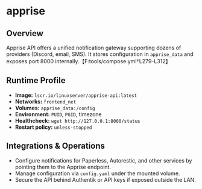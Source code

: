 # apprise

## Overview
Apprise API offers a unified notification gateway supporting dozens of providers (Discord, email, SMS). It stores configuration in `apprise_data` and exposes port 8000 internally.【F:tools/compose.yml†L279-L312】

## Runtime Profile
- **Image:** `lscr.io/linuxserver/apprise-api:latest`
- **Networks:** `frontend_net`
- **Volumes:** `apprise_data:/config`
- **Environment:** `PUID`, `PGID`, timezone
- **Healthcheck:** `wget http://127.0.0.1:8000/status`
- **Restart policy:** `unless-stopped`

## Integrations & Operations
- Configure notifications for Paperless, Autorestic, and other services by pointing them to the Apprise endpoint.
- Manage configuration via `config.yaml` under the mounted volume.
- Secure the API behind Authentik or API keys if exposed outside the LAN.
